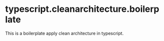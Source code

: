 # typescript.cleanarchitecture.boilerplate
This is a boilerplate apply clean architecture in typescript.
